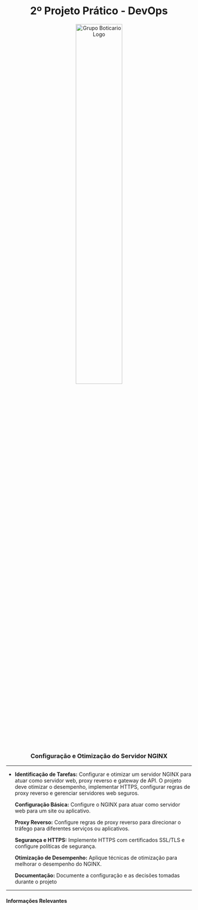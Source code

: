<div  align="center">
<h1> 2º Projeto Prático - DevOps </h1>
<img src="https://cdn2.gnarususercontent.com.br/1/901407/4f1c6bc4-e335-4aec-b534-8b49ac3df6f2.jpg" alt="Grupo Boticario Logo"  width="50%"/>
<h3>Configuração e Otimização do Servidor NGINX</h3>
</div>

--- 

* **Identificação de Tarefas:** Configurar e otimizar um servidor NGINX para atuar como servidor web, proxy reverso e gateway de API. O projeto deve otimizar o desempenho, implementar HTTPS, configurar regras de proxy reverso e gerenciar servidores web seguros.

    **Configuração Básica:** Configure o NGINX para atuar como servidor web para um site ou aplicativo.<br>

    **Proxy Reverso:** Configure regras de proxy reverso para direcionar o tráfego para diferentes serviços ou aplicativos.<br>

    **Segurança e HTTPS:** Implemente HTTPS com certificados SSL/TLS e configure políticas de segurança.<br>

    **Otimização de Desempenho:** Aplique técnicas de otimização para melhorar o desempenho do NGINX.<br>

    **Documentação:** Documente a configuração e as decisões tomadas durante o projeto<br>

---
<h4>Informações Relevantes</h4>